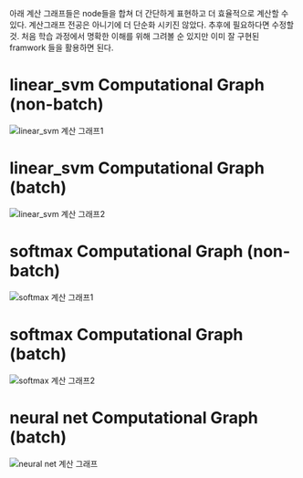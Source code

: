 아래 계산 그래프들은 node들을 합쳐 더 간단하게 표현하고 더 효율적으로 계산할 수 있다. 
계산그래프 전공은 아니기에 더 단순화 시키진 않았다. 추후에 필요하다면 수정할 것.
처음 학습 과정에서 명확한 이해를 위해 그려볼 순 있지만 이미 잘 구현된 framwork 들을 활용하면 된다.

# linear_svm Computational Graph (non-batch)
![linear_svm 계산 그래프1](https://user-images.githubusercontent.com/68524289/111893314-39adcc80-8a45-11eb-8fe2-cd2303db6099.PNG)
# linear_svm Computational Graph (batch)
![linear_svm 계산 그래프2](https://user-images.githubusercontent.com/68524289/111893316-3e728080-8a45-11eb-83e0-45e1645172c6.PNG)
# softmax Computational Graph (non-batch)
![softmax 계산 그래프1](https://user-images.githubusercontent.com/68524289/111893309-33b7eb80-8a45-11eb-9e16-8340e53d31c1.png)
# softmax Computational Graph (batch)
![softmax 계산 그래프2](https://user-images.githubusercontent.com/68524289/111893305-2c90dd80-8a45-11eb-9ea5-5d37e72582ed.png)
# neural net Computational Graph (batch)
![neural net 계산 그래프](https://user-images.githubusercontent.com/68524289/111893302-27339300-8a45-11eb-8be7-bb81b839da66.PNG)

